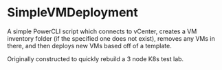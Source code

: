 # SimpleVMDeployment

A simple PowerCLI script which connects to vCenter, creates a VM inventory folder (if the specified one does not exist), removes any VMs in there, and then deploys new VMs based off of a template.

Originally constructed to quickly rebuild a 3 node K8s test lab.
